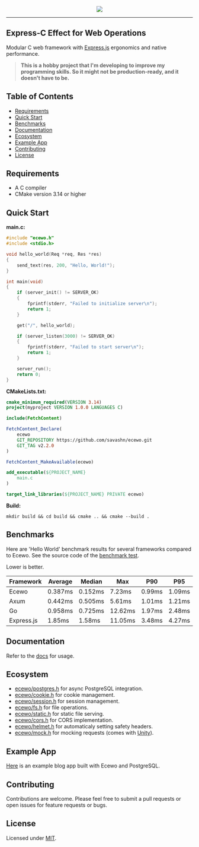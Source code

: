 <div align="center">
    <a href="https://ecewo.vercel.app">
        <img src="https://raw.githubusercontent.com/savashn/ecewo/main/assets/ecewo.svg" />
    </a>
</div>

<hr />

## Express-C Effect for Web Operations

Modular C web framework with [Express.js](https://expressjs.com/) ergonomics and native performance.

> **This is a hobby project that I'm developing to improve my programming skills. So it might not be production-ready, and it doesn't have to be.**

## Table of Contents

- [Requirements](#requirements)
- [Quick Start](#quick-start)
- [Benchmarks](#benchmarks)
- [Documentation](#documentation)
- [Ecosystem](#ecosystem)
- [Example App](#example-app)
- [Contributing](#contributing)
- [License](#license)

## Requirements

- A C compiler
- CMake version 3.14 or higher

## Quick Start

**main.c:**
```c
#include "ecewo.h"
#include <stdio.h>

void hello_world(Req *req, Res *res)
{
    send_text(res, 200, "Hello, World!");
}

int main(void)
{
    if (server_init() != SERVER_OK)
    {
        fprintf(stderr, "Failed to initialize server\n");
        return 1;
    }

    get("/", hello_world);

    if (server_listen(3000) != SERVER_OK)
    {
        fprintf(stderr, "Failed to start server\n");
        return 1;
    }

    server_run();
    return 0;
}
```

**CMakeLists.txt:**
```cmake
cmake_minimum_required(VERSION 3.14)
project(myproject VERSION 1.0.0 LANGUAGES C)

include(FetchContent)

FetchContent_Declare(
    ecewo
    GIT_REPOSITORY https://github.com/savashn/ecewo.git
    GIT_TAG v2.2.0
)

FetchContent_MakeAvailable(ecewo)

add_executable(${PROJECT_NAME}
    main.c
)

target_link_libraries(${PROJECT_NAME} PRIVATE ecewo)
```

**Build:**

```shell
mkdir build && cd build && cmake .. && cmake --build .
```

## Benchmarks

Here are 'Hello World' benchmark results for several frameworks compared to Ecewo. See the source code of the [benchmark test](https://github.com/savashn/ecewo-benchmarks).

Lower is better.

| Framework  | Average | Median  | Max     | P90    | P95    |
| ---------- | ------- | ------- | ------- | ------ | ------ |
| Ecewo      | 0.387ms | 0.152ms | 7.23ms  | 0.99ms | 1.09ms |
| Axum       | 0.442ms | 0.505ms | 5.61ms  | 1.01ms | 1.21ms |
| Go         | 0.958ms | 0.725ms | 12.62ms | 1.97ms | 2.48ms |
| Express.js | 1.85ms  | 1.58ms  | 11.05ms | 3.48ms | 4.27ms |

## Documentation

Refer to the [docs](/docs/) for usage.

## Ecosystem

- [ecewo/postgres.h](/include/ecewo/postgres.h) for async PostgreSQL integration.
- [ecewo/cookie.h](/include/ecewo/cookie.h) for cookie management.
- [ecewo/session.h](/include/ecewo/session.h) for session management.
- [ecewo/fs.h](/include/ecewo/fs.h) for file operations.
- [ecewo/static.h](/include/ecewo/static.h) for static file serving.
- [ecewo/cors.h](/include/ecewo/cors.h) for CORS implementation.
- [ecewo/helmet.h](/include/ecewo/helmet.h) for automaticaly setting safety headers.
- [ecewo/mock.h](/include/ecewo/mock.h) for mocking requests (comes with [Unity](https://github.com/ThrowTheSwitch/Unity)).

## Example App

[Here](https://github.com/savashn/ecewo-example) is an example blog app built with Ecewo and PostgreSQL.

## Contributing

Contributions are welcome. Please feel free to submit a pull requests or open issues for feature requests or bugs.

## License

Licensed under [MIT](./LICENSE).
